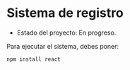 <h1>Sistema de registro</h1>

- Estado del proyecto: En progreso.

Para ejecutar el sistema, debes poner:

```npm install react```
